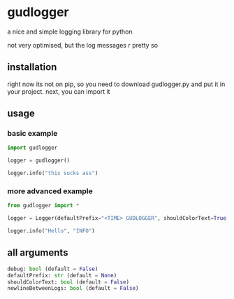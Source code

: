 # gudlogger

a nice and simple logging library for python

not very optimised, but the log messages r pretty so

## installation

right now its not on pip, so you need to download gudlogger.py and put it in your project.
next, you can import it

## usage

### basic example
```py
import gudlogger

logger = gudlogger()

logger.info("this sucks ass")
```
### more advanced example
```py
from gudlogger import *

logger = Logger(defaultPrefix="<TIME> GUDLOGGER", shouldColorText=True, debug=True)

logger.info("Hello", "INFO")
```

## all arguments
```py
debug: bool (default = False)
defaultPrefix: str (default = None)
shouldColorText: bool (default = False)
newlineBetweenLogs: bool (default = False)
```